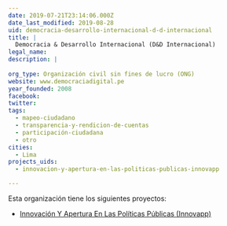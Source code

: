 ```yaml
---
date: 2019-07-21T23:14:06.000Z
date_last_modified: 2019-08-28
uid: democracia-desarrollo-internacional-d-d-internacional
title: |
  Democracia & Desarrollo Internacional (D&D Internacional)
legal_name: 
description: |
  
org_type: Organización civil sin fines de lucro (ONG)
website: www.democraciadigital.pe
year_founded: 2008
facebook: 
twitter: 
tags:
  - mapeo-ciudadano
  - transparencia-y-rendicion-de-cuentas
  - participación-ciudadana
  - otro
cities: 
  - Lima
projects_uids:
  - innovacion-y-apertura-en-las-politicas-publicas-innovapp

---
```


Esta organización tiene los siguientes proyectos:

- [Innovación Y Apertura En Las Políticas Públicas (Innovapp)](/proyectos/innovacion-y-apertura-en-las-politicas-publicas-innovapp)
